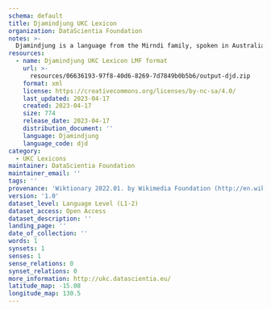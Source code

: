 ```yaml
---
schema: default
title: Djamindjung UKC Lexicon
organization: DataScientia Foundation
notes: >-
  Djamindjung is a language from the Mirndi family, spoken in Australia. The UKC Lexicon of Djamindjung is represented as a lexico-semantic network. It consists of words, word senses, synsets, as well as sense-level and synset-level relationships.
resources:
  - name: Djamindjung UKC Lexicon LMF format
    url: >-
      resources/06636193-97f8-40d6-8269-7d7849b0b5b6/output-djd.zip
    format: xml
    license: https://creativecommons.org/licenses/by-nc-sa/4.0/
    last_updated: 2023-04-17
    created: 2023-04-17
    size: 774
    release_date: 2023-04-17
    distribution_document: ''
    language: Djamindjung
    language_code: djd
category:
  - UKC Lexicons
maintainer: DataScientia Foundation
maintainer_email: ''
tags: ''
provenance: 'Wiktionary 2022.01. by Wikimedia Foundation (http://en.wiktionary.org); Princeton WordNet 2.1 by Princeton University (https://wordnet.princeton.edu)'
version: '1.0'
dataset_level: Language Level (L1-2)
dataset_access: Open Access
dataset_description: ''
landing_page: ''
date_of_collection: ''
words: 1
synsets: 1
senses: 1
sense_relations: 0
synset_relations: 0
more_information: http://ukc.datascientia.eu/
latitude_map: -15.08
longitude_map: 130.5
---
```


